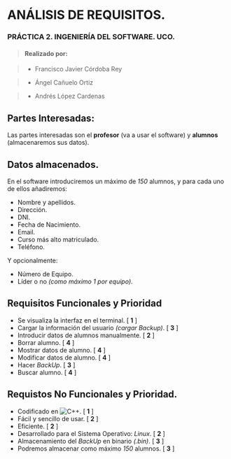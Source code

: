 # ANÁLISIS DE REQUISITOS.

### PRÁCTICA 2. INGENIERÍA DEL SOFTWARE. UCO.
> #### Realizado por:

> * Francisco Javier Córdoba Rey

> * Ángel Cañuelo Ortiz

> * Andrés López Cardenas


## Partes Interesadas:
Las partes interesadas son el **profesor** (va a usar el software) y **alumnos** (almacenaremos sus datos).

## Datos almacenados.

En el software introduciremos un máximo de _150_ alumnos, y para cada uno de ellos añadiremos:

* Nombre y apellidos.
* Dirección.
* DNI.
* Fecha de Nacimiento.
* Email.
* Curso más alto matriculado.
* Teléfono.

Y opcionalmente:

* Número de Equipo.
* Líder o no _(como máximo 1 por equipo)_.

## Requisitos Funcionales y Prioridad
* Se visualiza la interfaz en el terminal. [ **1** ]
* Cargar la información del usuario _(cargar Backup)_. [ **3** ]
* Introducir datos de alumnos manualmente. [ **2** ]
* Borrar alumno. [ **4** ]
* Mostrar datos de alumno. [ **4** ]
* Modificar datos de alumno. [ **4** ]
* Hacer _BackUp_. [ **3** ]
* Buscar alumno. [ **4** ]

## Requistos No Funcionales y Prioridad.
* Codificado en ![C++](http://www.cplusplus.com). [ **1** ]
* Fácil y sencillo de usar. [ **2** ]
* Eficiente. [ **2** ]
* Desarrollado para el Sistema Operativo: _Linux_. [ **2** ]
* Almacenamiento del _BackUp_ en binario _(.bin)_. [ **3** ]
* Podremos almacenar como máximo _150_ alumnos. [ **3** ]
